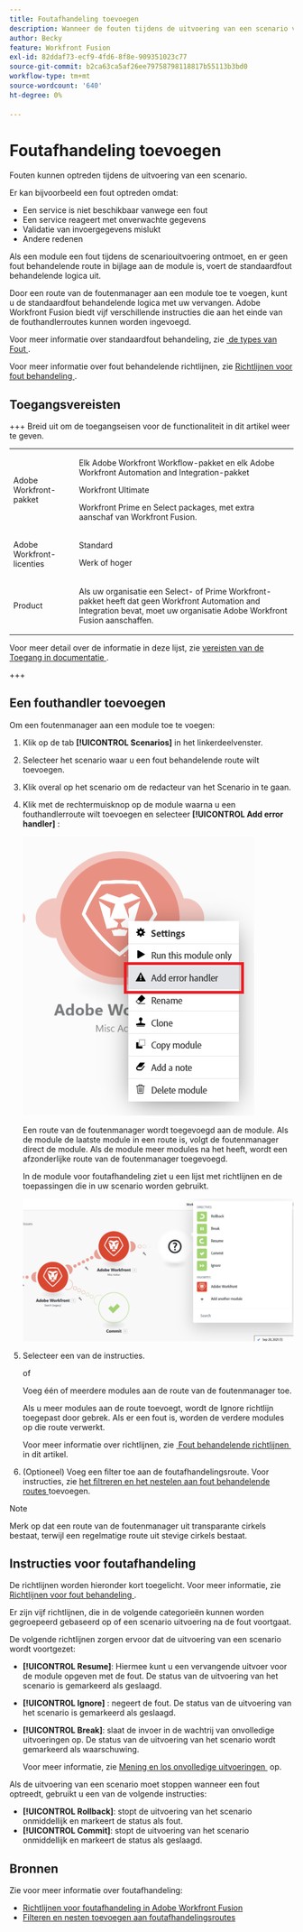 ```yaml
---
title: Foutafhandeling toevoegen
description: Wanneer de fouten tijdens de uitvoering van een scenario voorkomen, is het gewoonlijk omdat de dienst wegens een mislukking niet beschikbaar is, antwoordt de dienst met onverwachte gegevens, of de bevestiging van inputgegevens ontbreekt.
author: Becky
feature: Workfront Fusion
exl-id: 82ddaf73-ecf9-4fd6-8f8e-909351023c77
source-git-commit: b2ca63ca5af26ee79758798118817b55113b3bd0
workflow-type: tm+mt
source-wordcount: '640'
ht-degree: 0%

---
```


# Foutafhandeling toevoegen

Fouten kunnen optreden tijdens de uitvoering van een scenario.

Er kan bijvoorbeeld een fout optreden omdat:

* Een service is niet beschikbaar vanwege een fout
* Een service reageert met onverwachte gegevens
* Validatie van invoergegevens mislukt
* Andere redenen

Als een module een fout tijdens de scenariouitvoering ontmoet, en er geen fout behandelende route in bijlage aan de module is, voert de standaardfout behandelende logica uit.

Door een route van de foutenmanager aan een module toe te voegen, kunt u de standaardfout behandelende logica met uw vervangen. Adobe Workfront Fusion biedt vijf verschillende instructies die aan het einde van de fouthandlerroutes kunnen worden ingevoegd.

Voor meer informatie over standaardfout behandeling, zie [&#x200B; de types van Fout &#x200B;](/help/workfront-fusion/references/errors/error-processing.md).

Voor meer informatie over fout behandelende richtlijnen, zie [&#x200B; Richtlijnen voor fout behandeling &#x200B;](/help/workfront-fusion/references/errors/directives-for-error-handling.md).

## Toegangsvereisten

+++ Breid uit om de toegangseisen voor de functionaliteit in dit artikel weer te geven.

<table style="table-layout:auto">
 <col> 
 <col> 
 <tbody> 
  <tr> 
   <td role="rowheader">Adobe Workfront-pakket</td> 
   <td> <p>Elk Adobe Workfront Workflow-pakket en elk Adobe Workfront Automation and Integration-pakket</p><p>Workfront Ultimate</p><p>Workfront Prime en Select packages, met extra aanschaf van Workfront Fusion.</p> </td> 
  </tr> 
  <tr data-mc-conditions=""> 
   <td role="rowheader">Adobe Workfront-licenties</td> 
   <td> <p>Standard</p><p>Werk of hoger</p> </td> 
  </tr> 
  <tr> 
   <td role="rowheader">Product</td> 
   <td>
   <p>Als uw organisatie een Select- of Prime Workfront-pakket heeft dat geen Workfront Automation and Integration bevat, moet uw organisatie Adobe Workfront Fusion aanschaffen.</li></ul>
   </td> 
  </tr>
 </tbody> 
</table>

Voor meer detail over de informatie in deze lijst, zie [&#x200B; vereisten van de Toegang in documentatie &#x200B;](/help/workfront-fusion/references/licenses-and-roles/access-level-requirements-in-documentation.md).

+++

## Een fouthandler toevoegen

Om een foutenmanager aan een module toe te voegen:

1. Klik op de tab **[!UICONTROL Scenarios]** in het linkerdeelvenster.
1. Selecteer het scenario waar u een fout behandelende route wilt toevoegen.
1. Klik overal op het scenario om de redacteur van het Scenario in te gaan.
1. Klik met de rechtermuisknop op de module waarna u een fouthandlerroute wilt toevoegen en selecteer **[!UICONTROL Add error handler]** :

   ![&#x200B; de managerroute van de Fout &#x200B;](assets/error-handler-route.png)

   Een route van de foutenmanager wordt toegevoegd aan de module. Als de module de laatste module in een route is, volgt de foutenmanager direct de module. Als de module meer modules na het heeft, wordt een afzonderlijke route van de foutenmanager toegevoegd.

   In de module voor foutafhandeling ziet u een lijst met richtlijnen en de toepassingen die in uw scenario worden gebruikt.

   ![&#x200B; route van de Fout &#x200B;](assets/error-route.png)

1. Selecteer een van de instructies.

   of

   Voeg één of meerdere modules aan de route van de foutenmanager toe.

   Als u meer modules aan de route toevoegt, wordt de Ignore richtlijn toegepast door gebrek. Als er een fout is, worden de verdere modules op die route verwerkt.

   Voor meer informatie over richtlijnen, zie [&#x200B; Fout behandelende richtlijnen &#x200B;](#error-handling-directives) in dit artikel.

1. (Optioneel) Voeg een filter toe aan de foutafhandelingsroute. Voor instructies, zie [&#x200B; het filtreren en het nestelen aan fout behandelende routes &#x200B;](/help/workfront-fusion/create-scenarios/config-error-handling/advanced-error-handling.md) toevoegen.

>[!NOTE]
>
>Merk op dat een route van de foutenmanager uit transparante cirkels bestaat, terwijl een regelmatige route uit stevige cirkels bestaat.

## Instructies voor foutafhandeling

De richtlijnen worden hieronder kort toegelicht. Voor meer informatie, zie [&#x200B; Richtlijnen voor fout behandeling &#x200B;](/help/workfront-fusion/references/errors/directives-for-error-handling.md).

Er zijn vijf richtlijnen, die in de volgende categorieën kunnen worden gegroepeerd gebaseerd op of een scenario uitvoering na de fout voortgaat.

De volgende richtlijnen zorgen ervoor dat de uitvoering van een scenario wordt voortgezet:

* **[!UICONTROL Resume]**: Hiermee kunt u een vervangende uitvoer voor de module opgeven met de fout. De status van de uitvoering van het scenario is gemarkeerd als geslaagd.
* **[!UICONTROL Ignore]** : negeert de fout. De status van de uitvoering van het scenario is gemarkeerd als geslaagd.
* **[!UICONTROL Break]**: slaat de invoer in de wachtrij van onvolledige uitvoeringen op. De status van de uitvoering van het scenario wordt gemarkeerd als waarschuwing.

  Voor meer informatie, zie [&#x200B; Mening en los onvolledige uitvoeringen &#x200B;](/help/workfront-fusion/manage-scenarios/view-and-resolve-incomplete-executions.md) op.

Als de uitvoering van een scenario moet stoppen wanneer een fout optreedt, gebruikt u een van de volgende instructies:

* **[!UICONTROL Rollback]**: stopt de uitvoering van het scenario onmiddellijk en markeert de status als fout.
* **[!UICONTROL Commit]**: stopt de uitvoering van het scenario onmiddellijk en markeert de status als geslaagd.

## Bronnen

Zie voor meer informatie over foutafhandeling:

* [Richtlijnen voor foutafhandeling in Adobe Workfront Fusion](/help/workfront-fusion/references/errors/directives-for-error-handling.md)
* [Filteren en nesten toevoegen aan foutafhandelingsroutes](/help/workfront-fusion/create-scenarios/config-error-handling/advanced-error-handling.md)
